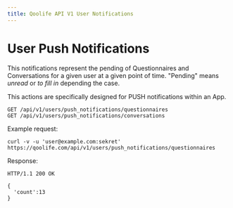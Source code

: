 ```yaml
---
title: Qoolife API V1 User Notifications
---
```


# User Push Notifications

This notifications represent the pending of Questionnaires and Conversations for
a given user at a given point of time. "Pending" means *unread* or *to fill in*
depending the case.

This actions are specifically designed for PUSH notifications within an App.

    GET /api/v1/users/push_notifications/questionnaires
    GET /api/v1/users/push_notifications/conversations

Example request:

    curl -v -u 'user@example.com:sekret' https://qoolife.com/api/v1/users/push_notifications/questionnaires

Response:

    HTTP/1.1 200 OK

    {
      'count':13
    }

